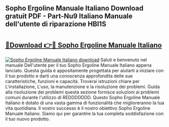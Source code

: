 ## Sopho Ergoline Manuale Italiano Download gratuit PDF - Part-Nu9 Italiano Manuale dell'utente di riparazione HBl1S

# <h2><a href="http://df9o5z.blite.top/?on=Sopho+Ergoline+Manuale+Italiano">🔗Download 👉🔴 Sopho Ergoline Manuale Italiano</a></h2>

[![Sopho Ergoline Manuale Italiano download](https://i.imgur.com/lujVjoI.png)](http://df9o5z.blite.top/?on=Sopho+Ergoline+Manuale+Italiano)
Saluti e benvenuto nel manuale Dell'utente per il tuo Sopho Ergoline Manuale Italiano appena lanciato. Questa guida è appositamente progettata per aiutarti a iniziare con il tuo prodotto e darti una conoscenza approfondita delle sue caratteristiche, funzioni e capacità. Troverai istruzioni chiare per L'installazione, L'uso, la manutenzione e la risoluzione dei problemi. Guida alla risoluzione dei problemi questa sezione fornisce soluzioni ai problemi comuni durante l'utilizzo di REDDDDDDD. Questo Sopho Ergoline Manuale Italiano è dotato di una vasta gamma di funzionalità che miglioreranno la tua vita quotidiana. Il vostro successo è il nostro obiettivo Sopho Ergoline Manuale Italiano. Siamo qui per garantire la tua completa soddisfazione con il tuo nuovo prodotto.
